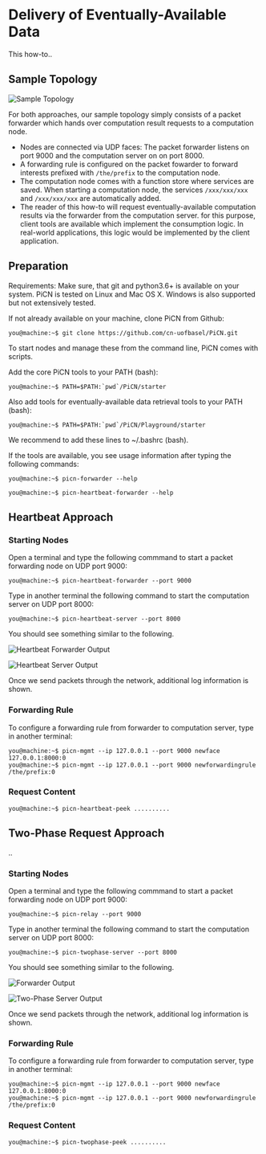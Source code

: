 # Delivery of Eventually-Available Data

This how-to..


## Sample Topology

![Sample Topology](https://raw.githubusercontent.com/cn-uofbasel/PiCN/nof18-doc/PiCN/Playground/docs/img/setup.png "Sample Topology")

For both approaches, our sample topology simply consists of a packet forwarder which hands over computation result requests to a computation node.

* Nodes are connected via UDP faces: The packet forwarder listens on port 9000 and the computation server on on port 8000.
* A forwarding rule is configured on the packet fowarder to forward interests prefixed with `/the/prefix` to the computation node.
* The computation node comes with a function store where services are saved. When starting a computation node, the services `/xxx/xxx/xxx` and `/xxx/xxx/xxx` are automatically added.
* The reader of this how-to will request eventually-available computation results via the forwarder from the computation server. for this purpose, client tools are available which implement the consumption logic. In real-world applications, this logic would be implemented by the client application.


## Preparation

Requirements: Make sure, that git and python3.6+ is available on your system. PiCN is tested on Linux and Mac OS X. Windows is also supported but not extensively tested.

If not already available on your machine, clone PiCN from Github:
```console
you@machine:~$ git clone https://github.com/cn-uofbasel/PiCN.git
```

To start nodes and manage these from the command line, PiCN comes with scripts.

Add the core PiCN tools to your PATH (bash):
```console
you@machine:~$ PATH=$PATH:`pwd`/PiCN/starter
```

Also add tools for eventually-available data retrieval tools to your PATH (bash):
```console
you@machine:~$ PATH=$PATH:`pwd`/PiCN/Playground/starter
```
We recommend to add these lines to ~/.bashrc (bash).

If the tools are available, you see usage information after typing the following commands:

```console
you@machine:~$ picn-forwarder --help
```

```console
you@machine:~$ picn-heartbeat-forwarder --help
```


## Heartbeat Approach

### Starting Nodes

Open a terminal and type the following commmand to start a packet forwarding node on UDP port 9000:

```console
you@machine:~$ picn-heartbeat-forwarder --port 9000
```

Type in another terminal the following command to start the computation server on UDP port 8000:

```console
you@machine:~$ picn-heartbeat-server --port 8000
```

You should see something similar to the following.

![Heartbeat Forwarder Output](https://raw.githubusercontent.com/cn-uofbasel/PiCN/nof18-doc/PiCN/Playground/docs/img/screenshot-heartbeat-forwarder.png "Heartbeat Forwarder Output")

![Heartbeat Server Output](https://raw.githubusercontent.com/cn-uofbasel/PiCN/nof18-doc/PiCN/Playground/docs/img/screenshot-heartbeat-server.png "Heartbeat Server Output")

Once we send packets through the network, additional log information is shown.

### Forwarding Rule

To configure a forwarding rule from forwarder to computation server, type in another terminal:

```console
you@machine:~$ picn-mgmt --ip 127.0.0.1 --port 9000 newface 127.0.0.1:8000:0
you@machine:~$ picn-mgmt --ip 127.0.0.1 --port 9000 newforwardingrule /the/prefix:0
```

### Request Content

```console
you@machine:~$ picn-heartbeat-peek ..........
```

## Two-Phase Request Approach

..

### Starting Nodes

Open a terminal and type the following commmand to start a packet forwarding node on UDP port 9000:

```console
you@machine:~$ picn-relay --port 9000
```

Type in another terminal the following command to start the computation server on UDP port 8000:

```console
you@machine:~$ picn-twophase-server --port 8000
```

You should see something similar to the following.

![Forwarder Output](https://raw.githubusercontent.com/cn-uofbasel/PiCN/nof18-doc/PiCN/Playground/docs/img/screenshot-twophase-forwarder.png "Forwarder Output")

![Two-Phase Server Output](https://raw.githubusercontent.com/cn-uofbasel/PiCN/nof18-doc/PiCN/Playground/docs/img/screenshot-twophase-server.png "Two-Phase Server Output")

Once we send packets through the network, additional log information is shown.

### Forwarding Rule

To configure a forwarding rule from forwarder to computation server, type in another terminal:

```console
you@machine:~$ picn-mgmt --ip 127.0.0.1 --port 9000 newface 127.0.0.1:8000:0
you@machine:~$ picn-mgmt --ip 127.0.0.1 --port 9000 newforwardingrule /the/prefix:0
```

### Request Content

```console
you@machine:~$ picn-twophase-peek ..........
```
